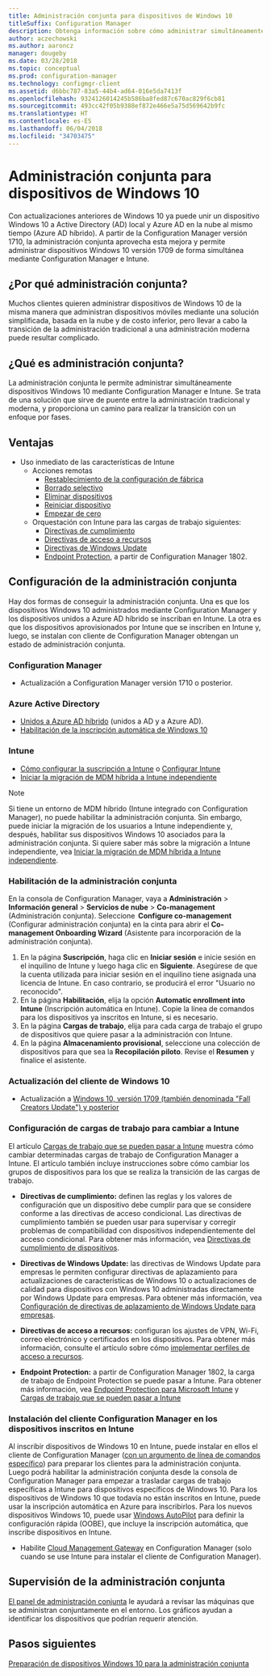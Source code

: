 ```yaml
---
title: Administración conjunta para dispositivos de Windows 10
titleSuffix: Configuration Manager
description: Obtenga información sobre cómo administrar simultáneamente dispositivos Windows 10 mediante Configuration Manager y Microsoft Intune.
author: aczechowski
ms.author: aaroncz
manager: dougeby
ms.date: 03/28/2018
ms.topic: conceptual
ms.prod: configuration-manager
ms.technology: configmgr-client
ms.assetid: d6bbc787-83a5-44b4-ad64-016e5da7413f
ms.openlocfilehash: 9324126014245b586ba8fed87c670ac829f6cb81
ms.sourcegitcommit: 493cc42f05b9388ef872e466e5a75d569642b9fc
ms.translationtype: HT
ms.contentlocale: es-ES
ms.lasthandoff: 06/04/2018
ms.locfileid: "34703475"
---
```

# <a name="co-management-for-windows-10-devices"></a>Administración conjunta para dispositivos de Windows 10    
 Con actualizaciones anteriores de Windows 10 ya puede unir un dispositivo Windows 10 a Active Directory (AD) local y Azure AD en la nube al mismo tiempo (Azure AD híbrido). A partir de la Configuration Manager versión 1710, la administración conjunta aprovecha esta mejora y permite administrar dispositivos Windows 10 versión 1709 de forma simultánea mediante Configuration Manager e Intune. <!-- 1350871 -->
## <a name="why-co-management"></a>¿Por qué administración conjunta?
Muchos clientes quieren administrar dispositivos de Windows 10 de la misma manera que administran dispositivos móviles mediante una solución simplificada, basada en la nube y de costo inferior, pero llevar a cabo la transición de la administración tradicional a una administración moderna puede resultar complicado.  
## <a name="what-is-co-management"></a>¿Qué es administración conjunta?
La administración conjunta le permite administrar simultáneamente dispositivos Windows 10 mediante Configuration Manager e Intune. Se trata de una solución que sirve de puente entre la administración tradicional y moderna, y proporciona un camino para realizar la transición con un enfoque por fases.

## <a name="benefits"></a>Ventajas 
- Uso inmediato de las características de Intune 
    - Acciones remotas
        - [Restablecimiento de la configuración de fábrica](https://docs.microsoft.com/intune/devices-wipe#factory-reset)
        - [Borrado selectivo](https://docs.microsoft.com/intune/apps-selective-wipe)
        - [Eliminar dispositivos](https://docs.microsoft.com/intune/devices-wipe#delete-devices-from-the-azure-active-directory-portal)
        - [Reiniciar dispositivo](https://docs.microsoft.com/intune/device-restart)
        - [Empezar de cero](https://docs.microsoft.com/intune/device-fresh-start)
    - Orquestación con Intune para las cargas de trabajo siguientes:
        - [Directivas de cumplimiento](https://docs.microsoft.com/intune/device-compliance-get-started)
        - [Directivas de acceso a recursos](https://docs.microsoft.com/intune/device-profiles)
        - [Directivas de Windows Update](https://docs.microsoft.com/intune/windows-update-for-business-configure)
        - [Endpoint Protection](https://docs.microsoft.com/en-us/intune/endpoint-protection-windows-10), a partir de Configuration Manager 1802. <!-- 1357365 -->
    
## <a name="how-to-configure-co-management"></a>Configuración de la administración conjunta
Hay dos formas de conseguir la administración conjunta. Una es que los dispositivos Windows 10 administrados mediante Configuration Manager y los dispositivos unidos a Azure AD híbrido se inscriban en Intune. La otra es que los dispositivos aprovisionados por Intune que se inscriben en Intune y, luego, se instalan con cliente de Configuration Manager obtengan un estado de administración conjunta.

### <a name="configuration-manager"></a>**Configuration Manager**
 -  Actualización a Configuration Manager versión 1710 o posterior.


### <a name="azure-active-directory"></a>**Azure Active Directory**
  - [Unidos a Azure AD híbrido](https://docs.microsoft.com/azure/active-directory/device-management-hybrid-azuread-joined-devices-setup) (unidos a AD y a Azure AD).
  - [Habilitación de la inscripción automática de Windows 10](https://docs.microsoft.com/intune/windows-enroll)


### <a name="intune"></a>**Intune**
 - [Cómo configurar la suscripción a Intune](/sccm/mdm/deploy-use/configure-intune-subscription) o [Configurar Intune](/intune/setup-steps)  
 - [Iniciar la migración de MDM híbrida a Intune independiente](/sccm/mdm/deploy-use/migrate-hybridmdm-to-intunesa)  

> [!Note]  
> Si tiene un entorno de MDM híbrido (Intune integrado con Configuration Manager), no puede habilitar la administración conjunta. Sin embargo, puede iniciar la migración de los usuarios a Intune independiente y, después, habilitar sus dispositivos Windows 10 asociados para la administración conjunta. Si quiere saber más sobre la migración a Intune independiente, vea [Iniciar la migración de MDM híbrida a Intune independiente](/sccm/mdm/deploy-use/migrate-hybridmdm-to-intunesa).  


### <a name="enable-co-management"></a>Habilitación de la administración conjunta 
 En la consola de Configuration Manager, vaya a **Administración** > **Información general** > **Servicios de nube** > **Co-management** (Administración conjunta). Seleccione  **Configure co-management** (Configurar administración conjunta) en la cinta para abrir el **Co-management Onboarding Wizard** (Asistente para incorporación de la administración conjunta). 
   
1. En la página **Suscripción**, haga clic en **Iniciar sesión** e inicie sesión en el inquilino de Intune y luego haga clic en **Siguiente**. Asegúrese de que la cuenta utilizada para iniciar sesión en el inquilino tiene asignada una licencia de Intune. En caso contrario, se producirá el error "Usuario no reconocido".   
2. En la página **Habilitación**, elija la opción **Automatic enrollment into Intune** (Inscripción automática en Intune). Copie la línea de comandos para los dispositivos ya inscritos en Intune, si es necesario. 
3. En la página **Cargas de trabajo**, elija para cada carga de trabajo el grupo de dispositivos que quiere pasar a la administración con Intune.
4. En la página **Almacenamiento provisional**, seleccione una colección de dispositivos para que sea la **Recopilación piloto**. Revise el **Resumen** y finalice el asistente. 

### <a name="upgrade-windows-10-client"></a>Actualización del cliente de Windows 10
- Actualización a [Windows 10, versión 1709 (también denominada "Fall Creators Update") y posterior](/sccm/osd/deploy-use/manage-windows-as-a-service)

### <a name="configure-workloads-to-switch-to-intune"></a>Configuración de cargas de trabajo para cambiar a Intune 
El artículo [Cargas de trabajo que se pueden pasar a Intune](/sccm/core/clients/manage/co-management-switch-workloads#Workloads-able-to-be-transitioned-to-Intune) muestra cómo cambiar determinadas cargas de trabajo de Configuration Manager a Intune. El artículo también incluye instrucciones sobre cómo cambiar los grupos de dispositivos para los que se realiza la transición de las cargas de trabajo.

- **Directivas de cumplimiento:** definen las reglas y los valores de configuración que un dispositivo debe cumplir para que se considere conforme a las directivas de acceso condicional. Las directivas de cumplimiento también se pueden usar para supervisar y corregir problemas de compatibilidad con dispositivos independientemente del acceso condicional. Para obtener más información, vea [Directivas de cumplimiento de dispositivos](https://docs.microsoft.com/intune/device-compliance-get-started).  

- **Directivas de Windows Update:** las directivas de Windows Update para empresas le permiten configurar directivas de aplazamiento para actualizaciones de características de Windows 10 o actualizaciones de calidad para dispositivos con Windows 10 administradas directamente por Windows Update para empresas. Para obtener más información, vea [Configuración de directivas de aplazamiento de Windows Update para empresas](https://docs.microsoft.com/intune/windows-update-for-business-configure).  

- **Directivas de acceso a recursos:** configuran los ajustes de VPN, Wi-Fi, correo electrónico y certificados en los dispositivos. Para obtener más información, consulte el artículo sobre cómo [implementar perfiles de acceso a recursos](https://docs.microsoft.com/intune/device-profiles).

- **Endpoint Protection:** a partir de Configuration Manager 1802, la carga de trabajo de Endpoint Protection se puede pasar a Intune. Para obtener más información, vea [Endpoint Protection para Microsoft Intune](https://docs.microsoft.com/en-us/intune/endpoint-protection-windows-10) <!-- 1357365 --> y [Cargas de trabajo que se pueden pasar a Intune](/sccm/core/clients/manage/co-management-switch-workloads#Workloads-able-to-be-transitioned-to-Intune)


### <a name="install-configuration-manager-client-to-the-devices-enrolled-in-intune"></a>Instalación del cliente Configuration Manager en los dispositivos inscritos en Intune
Al inscribir dispositivos de Windows 10 en Intune, puede instalar en ellos el cliente de Configuration Manager ([con un argumento de línea de comandos específico](/sccm/core/clients/manage/co-management-prepare#command-line-to-install-configuration-manager-client)) para preparar los clientes para la administración conjunta. Luego podrá habilitar la administración conjunta desde la consola de Configuration Manager para empezar a trasladar cargas de trabajo específicas a Intune para dispositivos específicos de Windows 10.
Para los dispositivos de Windows 10 que todavía no están inscritos en Intune, puede usar la inscripción automática en Azure para inscribirlos. Para los nuevos dispositivos Windows 10, puede usar [Windows AutoPilot](https://docs.microsoft.com/intune/enrollment-autopilot) para definir la configuración rápida (OOBE), que incluye la inscripción automática, que inscribe dispositivos en Intune.
 - Habilite [Cloud Management Gateway](/sccm/core/clients/manage/manage-clients-internet#cloud-management-gateway) en Configuration Manager (solo cuando se use Intune para instalar el cliente de Configuration Manager).

## <a name="monitor-co-management"></a>Supervisión de la administración conjunta
[El panel de administración conjunta](/sccm/core/clients/manage/co-management-dashboard) le ayudará a revisar las máquinas que se administran conjuntamente en el entorno. Los gráficos ayudan a identificar los dispositivos que podrían requerir atención.


## <a name="next-steps"></a>Pasos siguientes
[Preparación de dispositivos Windows 10 para la administración conjunta](co-management-prepare.md)
